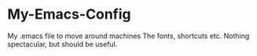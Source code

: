 # My-Emacs-Config
My .emacs file to move around machines
The fonts, shortcuts etc.
Nothing spectacular, but should be useful.
